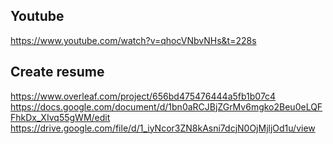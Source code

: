 ## Youtube
https://www.youtube.com/watch?v=qhocVNbvNHs&t=228s


## Create resume
https://www.overleaf.com/project/656bd475476444a5fb1b07c4
https://docs.google.com/document/d/1bn0aRCJBjZGrMv6mgko2Beu0eLQFFhkDx_XIvq55gWM/edit
https://drive.google.com/file/d/1_iyNcor3ZN8kAsni7dcjN0OjMjljOd1u/view



